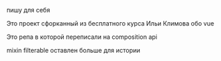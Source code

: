 пишу для себя

Это проект сфорканный из бесплатного курса Ильи Климова обо vue

Это репа в которой переписали на composition api

mixin filterable оставлен больше для истории